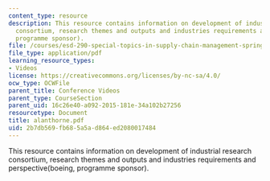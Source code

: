```yaml
---
content_type: resource
description: This resource contains information on development of industrial research
  consortium, research themes and outputs and industries requirements and perspective(boeing,
  programme sponsor).
file: /courses/esd-290-special-topics-in-supply-chain-management-spring-2005/2b7db569fb685a5ad864ed2080017484_alanthorne.pdf
file_type: application/pdf
learning_resource_types:
- Videos
license: https://creativecommons.org/licenses/by-nc-sa/4.0/
ocw_type: OCWFile
parent_title: Conference Videos
parent_type: CourseSection
parent_uid: 16c26e40-a092-2015-181e-34a102b27256
resourcetype: Document
title: alanthorne.pdf
uid: 2b7db569-fb68-5a5a-d864-ed2080017484
---
```

This resource contains information on development of industrial research consortium, research themes and outputs and industries requirements and perspective(boeing, programme sponsor).